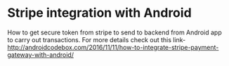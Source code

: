 # Stripe integration with Android
How to get secure token from stripe to send to backend from Android app to carry out transactions.
For more details check out this link-
http://androidcodebox.com/2016/11/11/how-to-integrate-stripe-payment-gateway-with-android/
